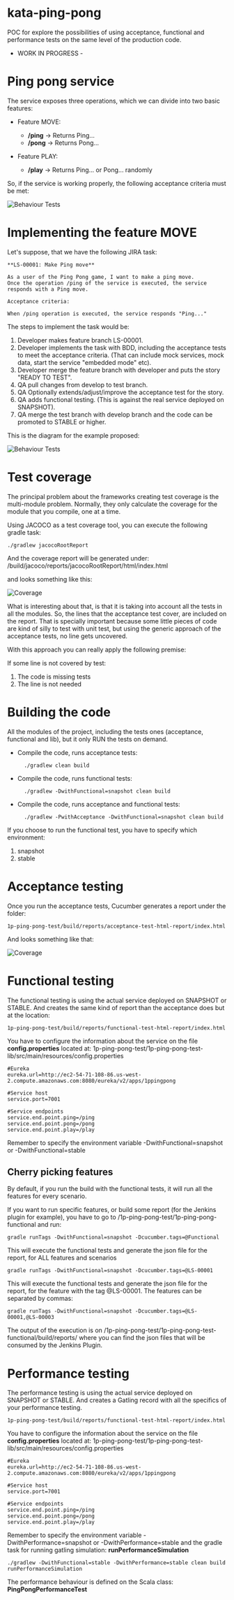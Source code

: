 # kata-ping-pong

POC for explore the possibilities of using acceptance, functional and performance tests on the same level of the production code.

- WORK IN PROGRESS - 

# Ping pong service 

The service exposes three operations, which we can divide into two basic features:

* Feature MOVE:
    * **/ping** -> Returns Ping...
    * **/pong** -> Returns Pong...

* Feature PLAY:
    * **/play** -> Returns Ping... or Pong... randomly
    
So, if the service is working properly, the following acceptance criteria must be met:

![Behaviour Tests](behaviourTest.png)

# Implementing the feature **MOVE**

Let's suppose, that we have the following JIRA task:

    **LS-00001: Make Ping move**

    As a user of the Ping Pong game, I want to make a ping move. 
    Once the operation /ping of the service is executed, the service responds with a Ping move.

    Acceptance criteria:

    When /ping operation is executed, the service responds "Ping..."
    
The steps to implement the task would be:

1. Developer makes feature branch LS-00001.
2. Developer implements the task with BDD, including the acceptance tests to meet the acceptance criteria. (That can include mock services, mock data, start the service "embedded mode" etc).
3. Developer merge the feature branch with developer and puts the story "READY TO TEST".
4. QA pull changes from develop to test branch.
5. QA Optionally extends/adjust/improve the acceptance test for the story.
6. QA adds functional testing. (This is against the real service deployed on SNAPSHOT).
7. QA merge the test branch with develop branch and the code can be promoted to STABLE or higher.

This is the diagram for the example proposed:


![Behaviour Tests](featureMove.png)

# Test coverage

The principal problem about the frameworks creating test coverage is the multi-module problem. Normally, they only calculate the coverage for the module that you compile, one at a time. 

Using JACOCO as a test coverage tool, you can execute the following gradle task:

    ./gradlew jacocoRootReport
    
And the coverage report will be generated under: /build/jacoco/reports/jacocoRootReport/html/index.html

and looks something like this:

![Coverage](coverage.png)

What is interesting about that, is that it is taking into account all the tests in all the modules. So, the lines that the acceptance test cover, are included on the report. That is specially important because some little pieces of code are kind of silly to test with unit test, but using the generic approach of the acceptance tests, no line gets uncovered.
 
With this approach you can really apply the following premise:

If some line is not covered by test:
1. The code is missing tests
2. The line is not needed

# Building the code

All the modules of the project, including the tests ones (acceptance, functional and lib), but it only RUN the tests on demand.

* Compile the code, runs acceptance tests:
    
        ./gradlew clean build

* Compile the code, runs functional tests:

        ./gradlew -DwithFunctional=snapshot clean build

* Compile the code, runs acceptance and functional tests:

        ./gradlew -PwithAcceptance -DwithFunctional=snapshot clean build
        
If you choose to run the functional test, you have to specify which environment:

1. snapshot
2. stable

# Acceptance testing

Once you run the acceptance tests, Cucumber generates a report under the folder:

    1p-ping-pong-test/build/reports/acceptance-test-html-report/index.html

And looks something like that:

![Coverage](acceptance.png)

# Functional testing

The functional testing is using the actual service deployed on SNAPSHOT or STABLE. And creates the same kind of report than the acceptance does but at the location:

    1p-ping-pong-test/build/reports/functional-test-html-report/index.html

You have to configure the information about the service on the file **config.properties** located at: 1p-ping-pong-test/1p-ping-pong-test-lib/src/main/resources/config.properties

    #Eureka
    eureka.url=http://ec2-54-71-108-86.us-west-2.compute.amazonaws.com:8080/eureka/v2/apps/1ppingpong
    
    #Service host
    service.port=7001
    
    #Service endpoints
    service.end.point.ping=/ping
    service.end.point.pong=/pong
    service.end.point.play=/play
    
Remember to specify the environment variable -DwithFunctional=snapshot or -DwithFunctional=stable

## Cherry picking features

By default, if you run the build with the functional tests, it will run all the features for every scenario.

If you want to run specific features, or build some report (for the Jenkins plugin for example), you have to go to /1p-ping-pong-test/1p-ping-pong-functional and run:

    gradle runTags -DwithFunctional=snapshot -Dcucumber.tags=@Functional

This will execute the functional tests and generate the json file for the report, for ALL features and scenarios

    gradle runTags -DwithFunctional=snapshot -Dcucumber.tags=@LS-00001
    
This will execute the functional tests and generate the json file for the report, for the feature with the tag @LS-00001. The features can be separated by commas:

    gradle runTags -DwithFunctional=snapshot -Dcucumber.tags=@LS-00001,@LS-00003
    
The output of the execution is on /1p-ping-pong-test/1p-ping-pong-test-functional/build/reports/ where you can find the json files that will be consumed by the Jenkins Plugin.
    
# Performance testing

The performance testing is using the actual service deployed on SNAPSHOT or STABLE. And creates a Gatling record with all the specifics of your performance testing.

    1p-ping-pong-test/build/reports/functional-test-html-report/index.html

You have to configure the information about the service on the file **config.properties** located at: 1p-ping-pong-test/1p-ping-pong-test-lib/src/main/resources/config.properties

    #Eureka
    eureka.url=http://ec2-54-71-108-86.us-west-2.compute.amazonaws.com:8080/eureka/v2/apps/1ppingpong
    
    #Service host
    service.port=7001
    
    #Service endpoints
    service.end.point.ping=/ping
    service.end.point.pong=/pong
    service.end.point.play=/play
    
Remember to specify the environment variable -DwithPerformance=snapshot or -DwithPerformance=stable and the gradle task for running gatling simulation: **runPerformanceSimulation**

    ./gradlew -DwithFunctional=stable -DwithPerformance=stable clean build runPerformanceSimulation
    
The performance behaviour is defined on the Scala class: **PingPongPerformanceTest**